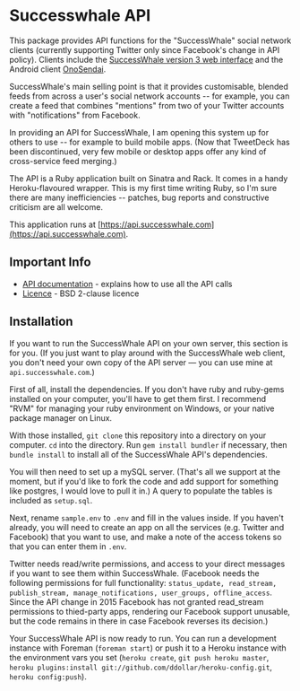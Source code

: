 Successwhale API
================


This package provides API functions for the "SuccessWhale" social network clients (currently supporting Twitter only since Facebook's change in API policy). Clients include the [SuccessWhale version 3 web interface](https://github.com/ianrenton/SuccessWhale) and the Android client [OnoSendai](https://github.com/haku/onosendai).

SuccessWhale's main selling point is that it provides customisable, blended feeds from across a user's social network accounts -- for example, you can create a feed that combines "mentions" from two of your Twitter accounts with "notifications" from Facebook.

In providing an API for SuccessWhale, I am opening this system up for others to use -- for example to build mobile apps. (Now that TweetDeck has been discontinued, very few mobile or desktop apps offer any kind of cross-service feed merging.)

The API is a Ruby application built on Sinatra and Rack. It comes in a handy Heroku-flavoured wrapper. This is my first time writing Ruby, so I'm sure there are many inefficiencies -- patches, bug reports and constructive criticism are all welcome.

This application runs at [https://api.successwhale.com](https://api.successwhale.com).

Important Info
--------------

* [API documentation](docs/index.md) - explains how to use all the API calls
* [Licence](LICENCE.md) - BSD 2-clause licence

Installation
------------

If you want to run the SuccessWhale API on your own server, this section is for you. (If you just want to play around with the SuccessWhale web client, you don't need your own copy of the API server &mdash; you can use mine at `api.successwhale.com`.)

First of all, install the dependencies. If you don't have ruby and ruby-gems installed on your computer, you'll have to get them first. I recommend "RVM" for managing your ruby environment on Windows, or your native package manager on Linux.

With those installed, `git clone` this repository into a directory on your computer. `cd` into the directory. Run `gem install bundler` if necessary, then `bundle install` to install all of the SuccessWhale API's dependencies.

You will then need to set up a mySQL server. (That's all we support at the moment, but if you'd like to fork the code and add support for something like postgres, I would love to pull it in.)  A query to populate the tables is included as `setup.sql`.

Next, rename `sample.env` to `.env` and fill in the values inside. If you haven't already, you will need to create an app on all the services (e.g. Twitter and Facebook) that you want to use, and make a note of the access tokens so that you can enter them in `.env`.

Twitter needs read/write permissions, and access to your direct messages if you want to see them within SuccessWhale. (Facebook needs the following permissions for full functionality: `status_update, read_stream, publish_stream, manage_notifications, user_groups, offline_access`. Since the API change in 2015 Facebook has not granted read_stream permissions to thied-party apps, rendering our Facebook support unusable, but the code remains in there in case Facebook reverses its decision.)

Your SuccessWhale API is now ready to run. You can run a development instance with Foreman (`foreman start`) or push it to a Heroku instance with the environment vars you set (`heroku create`, `git push heroku master`, `heroku plugins:install git://github.com/ddollar/heroku-config.git`, `heroku config:push`).
